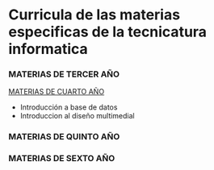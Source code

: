 # Curricula  de las materias especificas de la tecnicatura informatica

### MATERIAS DE TERCER AÑO

[ MATERIAS DE CUARTO AÑO ](https://github.com/matiexe/TECINFPATH/tree/master/CUARTO)
* Introducción a base de datos
* Introduccion al diseño multimedial

### MATERIAS DE QUINTO AÑO

### MATERIAS DE SEXTO AÑO 